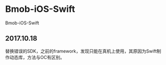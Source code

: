 # Bmob-iOS-Swift
Bmob-iOS-Swift <br>
## 2017.10.18 <br>
替换错误的SDK，之前的framework，发现只能在真机上使用，其原因为Swift制作动态库，方法与OC有区别。

